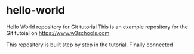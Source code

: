 # hello-world
Hello World repository for Git tutorial
This is an example repository for the Git tutoial on https://www.w3schools.com

This repository is built step by step in the tutorial.
Finally connected 

